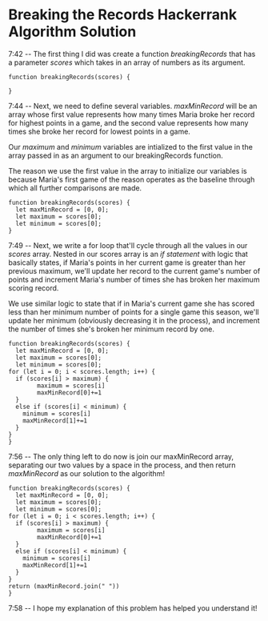 # Breaking the Records Hackerrank Algorithm Solution

7:42 -- The first thing I did was create a function *breakingRecords* that has a parameter *scores* which takes in an array of numbers as its argument.
```
function breakingRecords(scores) {

}
```

7:44 -- Next, we need to define several variables. *maxMinRecord* will be an array whose first value represents how many times Maria broke her record for highest points in a game, and the second value represents how many times she broke her record for lowest points in a game.

Our *maximum* and *minimum* variables are intialized to the first value in the array passed in as an argument to our breakingRecords function.

The reason we use the first value in the array to initialize our variables is because Maria's first game of the reason operates as the baseline through which all further comparisons are made.
```
function breakingRecords(scores) {
  let maxMinRecord = [0, 0];
  let maximum = scores[0];
  let minimum = scores[0];
}
```
7:49 -- Next, we write a for loop that'll cycle through all the values in our *scores* array. Nested in our scores array is an *if statement* with logic that basically states, if Maria's points in her current game is greater than her previous maximum, we'll update her record to the current game's number of points and increment Maria's number of times she has broken her maximum scoring record.

We use similar logic to state that if in Maria's current game she has scored less than her minimum number of points for a single game this season, we'll update her minimum (obviously decreasing it in the process), and increment the number of times she's broken her minimum record by one.
```
function breakingRecords(scores) {
  let maxMinRecord = [0, 0];
  let maximum = scores[0];
  let minimum = scores[0];
for (let i = 0; i < scores.length; i++) {
  if (scores[i] > maximum) {
        maximum = scores[i]
        maxMinRecord[0]+=1
  }
  else if (scores[i] < minimum) {
    minimum = scores[i]
    maxMinRecord[1]+=1
  }
}
}
```
7:56 -- The only thing left to do now is join our maxMinRecord array, separating our two values by a space in the process, and then return *maxMinRecord* as our solution to the algorithm!
```
function breakingRecords(scores) {
  let maxMinRecord = [0, 0];
  let maximum = scores[0];
  let minimum = scores[0];
for (let i = 0; i < scores.length; i++) {
  if (scores[i] > maximum) {
        maximum = scores[i]
        maxMinRecord[0]+=1
  }
  else if (scores[i] < minimum) {
    minimum = scores[i]
    maxMinRecord[1]+=1
  }
}
return (maxMinRecord.join(" "))
}
```
7:58 -- I hope my explanation of this problem has helped you understand it!